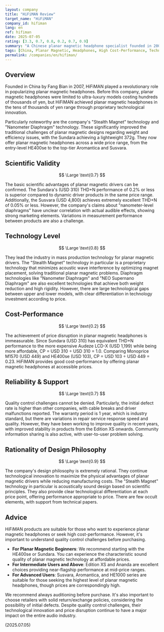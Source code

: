 ```yaml
---
layout: company
title: "HiFiMAN Review"
target_name: "HiFiMAN"
company_id: hifiman
lang: en
ref: hifiman
date: 2025-07-05
rating: [3.3, 0.7, 0.8, 0.2, 0.7, 0.9]
summary: "A Chinese planar magnetic headphone specialist founded in 2007. Through founder Fang Bian's technological innovation, they expanded planar magnetic headphones, previously limited to high-price ranges, across a wide price spectrum. Products like Sundara, Ananda, and Aromatica have succeeded in providing planar magnetic sound characteristics at accessible prices. While there are quality control challenges, they are an industry leader in technological innovation and price disruption."
tags: [China, Planar Magnetic, Headphones, High Cost-Performance, Technological Innovation]
permalink: /companies/en/hifiman/
---
```


## Overview

Founded in China by Fang Bian in 2007, HiFiMAN played a revolutionary role in popularizing planar magnetic headphones. Before this company, planar magnetic headphones were limited to ultra-luxury models costing hundreds of thousands of yen, but HiFiMAN achieved planar magnetic headphones in the tens of thousands of yen range through proprietary technological innovation.

Particularly noteworthy are the company's "Stealth Magnet" technology and "Nanometer Diaphragm" technology. These significantly improved the traditional challenges of planar magnetic designs regarding weight and efficiency issues, with the Sundara achieving a lightweight 372g. They now offer planar magnetic headphones across a wide price range, from the entry-level HE400se to the top-tier Aromantica and Susvara.

## Scientific Validity

$$ \Large \text{0.7} $$

The basic scientific advantages of planar magnetic drivers can be confirmed. The Sundara's (USD 310) THD+N performance of 0.2% or less is superior compared to dynamic driver products in the same price range. Additionally, the Susvara (USD 4,800) achieves extremely excellent THD+N of 0.05% or less. However, the company's claims about "nanometer-level diaphragms" have unclear correlation with actual audible effects, showing strong marketing elements. Variations in measurement performance between products are also a challenge.

## Technology Level

$$ \Large \text{0.8} $$

They lead the industry in mass production technology for planar magnetic drivers. The "Stealth Magnet" technology in particular is a proprietary technology that minimizes acoustic wave interference by optimizing magnet placement, solving traditional planar magnetic problems. Diaphragm technologies like "Nanometer Diaphragm" and "NEO Supernano Diaphragm" are also excellent technologies that achieve both weight reduction and high rigidity. However, there are large technological gaps between upper and lower models, with clear differentiation in technology investment according to price.

## Cost-Performance

$$ \Large \text{0.2} $$

The achievement of price disruption in planar magnetic headphones is immeasurable. Since Sundara (USD 310) has equivalent THD+N performance to the more expensive Audeze LCD-X (USD 1,199) while being more affordable, CP = USD 310 ÷ USD 310 = 1.0. Comparing Monoprice M1570 (USD 449) and HE400se (USD 103), CP = USD 103 ÷ USD 449 = 0.23. HiFiMAN provides good cost-performance by offering planar magnetic headphones at accessible prices.

## Reliability & Support

$$ \Large \text{0.7} $$

Quality control challenges cannot be denied. Particularly, the initial defect rate is higher than other companies, with cable breaks and driver malfunctions reported. The warranty period is 1 year, which is industry standard, but there are variations in repair service response speed and quality. However, they have been working to improve quality in recent years, with improved stability in products from the Edition XS onwards. Community information sharing is also active, with user-to-user problem solving.

## Rationality of Design Philosophy

$$ \Large \text{0.9} $$

The company's design philosophy is extremely rational. They continue technological innovation to maximize the physical advantages of planar magnetic drivers while reducing manufacturing costs. The "Stealth Magnet" technology in particular is acoustically sound design based on scientific principles. They also provide clear technological differentiation at each price point, offering performance appropriate to price. There are few occult elements, with support from technical papers.

## Advice

HiFiMAN products are suitable for those who want to experience planar magnetic headphones or seek high cost-performance. However, it's important to understand quality control challenges before purchasing.

- **For Planar Magnetic Beginners**: We recommend starting with the HE400se or Sundara. You can experience the characteristic sound quality of planar magnetic technology at affordable prices.
- **For Intermediate Users and Above**: Edition XS and Ananda are excellent choices providing near-flagship performance at mid-price ranges.
- **For Advanced Users**: Susvara, Aromantica, and HE1000 series are suitable for those seeking the highest level of planar magnetic headphones, though prices are correspondingly high.

We recommend always auditioning before purchase. It's also important to choose retailers with solid return/exchange policies, considering the possibility of initial defects. Despite quality control challenges, their technological innovation and price disruption continue to have a major impact on the entire audio industry.

(2025.07.05)